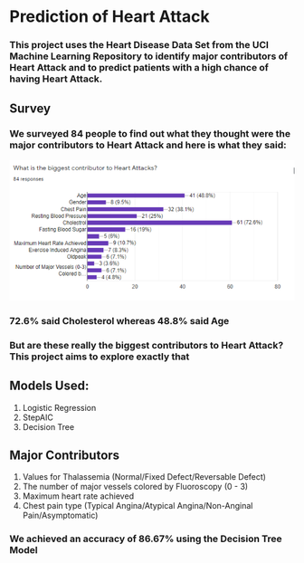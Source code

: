 # Prediction of Heart Attack

### This project uses the Heart Disease Data Set from the UCI Machine Learning Repository to identify major contributors of Heart Attack and to predict patients with a high chance of having Heart Attack.

## Survey

### We surveyed 84 people to find out what they thought were the major contributors to Heart Attack and here is what they said:
![Survey Result 1](https://github.com/kevinkrzys/Prediction-of-Heart-Attack/blob/master/Survey%20Results%202.png)

### 72.6% said Cholesterol whereas 48.8% said Age

### But are these really the biggest contributors to Heart Attack? This project aims to explore exactly that

## Models Used:
1. Logistic Regression
2. StepAIC
3. Decision Tree

## Major Contributors
1. Values for Thalassemia (Normal/Fixed Defect/Reversable Defect)
2. The number of major vessels colored by Fluoroscopy (0 - 3)
3. Maximum heart rate achieved
4. Chest pain type (Typical Angina/Atypical Angina/Non-Anginal Pain/Asymptomatic)

### We achieved an accuracy of 86.67%  using the Decision Tree Model